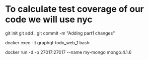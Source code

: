 # To calculate test coverage of our code we will use nyc

git init
git add .
git commit -m "Adding part1 changes"

docker exec -it graphql-todo_web_1 bash


docker run -d -p 27017:27017 --name my-mongo mongo:4.1.6